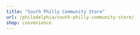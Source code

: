 ```yaml
---
title: "South Philly Community Store"
url: /philadelphia/south-philly-community-store/
shop: convenience
---
```

